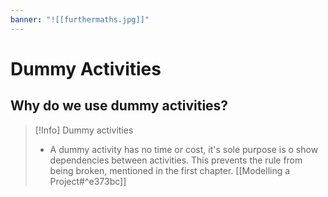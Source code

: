 ```yaml
---
banner: "![[furthermaths.jpg]]"
---
```

# Dummy Activities

## Why do we use dummy activities?

> [!Info] Dummy activities
> - A dummy activity has no time or cost, it's sole purpose is o show dependencies between activities. This prevents the rule from being broken, mentioned in the first chapter. [[Modelling a Project#^e373bc]]

